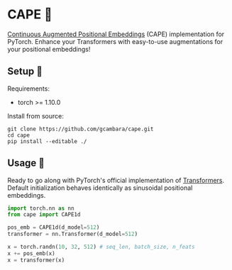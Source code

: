 # CAPE 🌴
[Continuous Augmented Positional Embeddings](https://arxiv.org/abs/2106.03143) (CAPE) implementation for PyTorch. Enhance your Transformers with easy-to-use augmentations for your positional embeddings! 

## Setup 🔧
Requirements:
* torch >= 1.10.0

Install from source:
```
git clone https://github.com/gcambara/cape.git
cd cape
pip install --editable ./
```

## Usage 📖
Ready to go along with PyTorch's official implementation of [Transformers](https://pytorch.org/docs/stable/generated/torch.nn.Transformer.html). Default initialization behaves identically as sinusoidal positional embeddings.

```python
import torch.nn as nn
from cape import CAPE1d

pos_emb = CAPE1d(d_model=512)
transformer = nn.Transformer(d_model=512)

x = torch.randn(10, 32, 512) # seq_len, batch_size, n_feats
x += pos_emb(x)
x = transformer(x)
```
